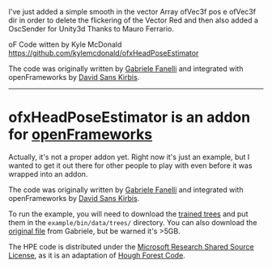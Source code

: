 I've just added a simple smooth in the vector Array ofVec3f pos e ofVec3f dir in order to delete the flickering of the Vector Red and then also added a OscSender for Unity3d
Thanks to Mauro Ferrario.

oF Code witten by Kyle McDonald
https://github.com/kylemcdonald/ofxHeadPoseEstimator

The code was originally written by [Gabriele Fanelli](http://www.vision.ee.ethz.ch/~gfanelli/head_pose/head_forest.html) and integrated with openFrameworks by [David Sans Kirbis](http://therandomlab.blogspot.com/2011/12/kinect-real-time-head-tracking-with.html).



----------------------
# ofxHeadPoseEstimator is an addon for [openFrameworks](http://openframeworks.cc)

Actually, it's not a proper addon yet. Right now it's just an example, but I wanted to get it out there for other people to play with even before it was wrapped into an addon.

The code was originally written by [Gabriele Fanelli](http://www.vision.ee.ethz.ch/~gfanelli/head_pose/head_forest.html) and integrated with openFrameworks by [David Sans Kirbis](http://therandomlab.blogspot.com/2011/12/kinect-real-time-head-tracking-with.html).

To run the example, you will need to download the [trained trees](https://github.com/downloads/kylemcdonald/ofxHeadPoseEstimator/ofxHeadPoseEstimator-trees.zip) and put them in the `example/bin/data/trees/` directory. You can also download the [original file](http://biwinas03.ee.ethz.ch/gfanelli/kinect_head_pose_db.tgz)  from Gabriele, but be warned it's >5GB.

The HPE code is distributed under the [Microsoft Research Shared Source License](http://www.vision.ee.ethz.ch/~gfanelli/downloads/MSR-SSLA.txt), as it is an adaptation of [Hough Forest Code](http://www.vision.ee.ethz.ch/~gallju/projects/houghforest/index.html). 
